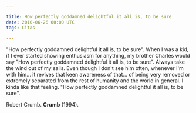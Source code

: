 ```yaml
---

title: How perfectly goddamned delightful it all is, to be sure
date: 2010-06-26 00:00 UTC
tags: Citas

---
```


"How perfectly goddamned delightful it all is, to be sure". When I was a kid, if I ever started showing enthusiasm for anything, my brother Charles would say "How perfectly goddamned delightful it all is, to be sure". Always take the wind out of my sails. Even though I don't see him often, whenever I'm with him... it revives that keen awareness of that... of being very removed or extremely separated from the rest of humanity and the world in general. I kinda like that feeling. "How perfectly goddamned delightful it all is, to be sure".

Robert Crumb. <strong>Crumb</strong> (1994).
